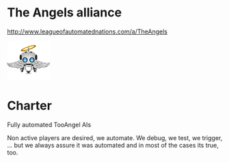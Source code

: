 # The Angels alliance

http://www.leagueofautomatednations.com/a/TheAngels

<img src="theangels.png" width="100">

# Charter

Fully automated TooAngel AIs

Non active players are desired, we automate.
We debug, we test, we trigger, ... but we always assure it was automated and
in most of the cases its true, too.
